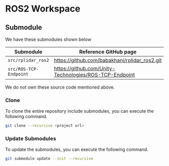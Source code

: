 # ROS2 Workspace



## Submodule

We have these submodules shown below

| Submodule              | Reference GitHub page                                  |
| ---------------------- | ------------------------------------------------------ |
| `src/rplidar_ros2`     | https://github.com/babakhani/rplidar_ros2.git          |
| `src/ROS-TCP-Endpoint` | https://github.com/Unity-Technologies/ROS-TCP-Endpoint |

We do not own these source code mentioned above.



### Clone

To clone the entire repository include submodules, you can execute the following command.

```bash
git clone --recursive <project url>
```



### Update Submodules

To update the submodules, you can execute the following command.

```bash
git submodule update --init --recursive
```

